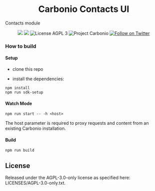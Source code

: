 <!--
SPDX-FileCopyrightText: 2021 Zextras <https://www.zextras.com>

SPDX-License-Identifier: AGPL-3.0-only
-->
<div align="center">
  <h1>Carbonio Contacts UI</h1>
</div>

Contacts module

<p align="center">
  <a href="https://github.com/zextras/carbonio-contacts-ui/graphs/contributors" alt="Contributors">
  <img src="https://img.shields.io/github/contributors/zextras/carbonio-contacts-ui" /></a>
  <a href="https://github.com/zextras/carbonio-contacts-ui/pulse" alt="Activity">
  <img src="https://img.shields.io/github/commit-activity/m/zextras/carbonio-contacts-ui" /></a>
  <img src="https://img.shields.io/badge/license-AGPL%203-green" alt="License AGPL 3">
  <img src="https://img.shields.io/badge/project-carbonio-informational" alt="Project Carbonio">
  <a href="https://twitter.com/intent/follow?screen_name=zextras">
  <img src="https://img.shields.io/twitter/follow/zextras?style=social&logo=twitter" alt="Follow on Twitter"></a>
</p>
<h3>How to build</h3>

<h4>Setup</h4>

- clone this repo

- install the dependencies:
```
npm install
npm run sdk-setup
```

<h4>Watch Mode</h4>

```
npm run start -- -h <host>
```

The host parameter is required to proxy requests and content from an existing Carbonio installation.

<h4>Build</h4>

```
npm run build
```

<h2>License</h2>

Released under the AGPL-3.0-only license as specified here: LICENSES/AGPL-3.0-only.txt.
